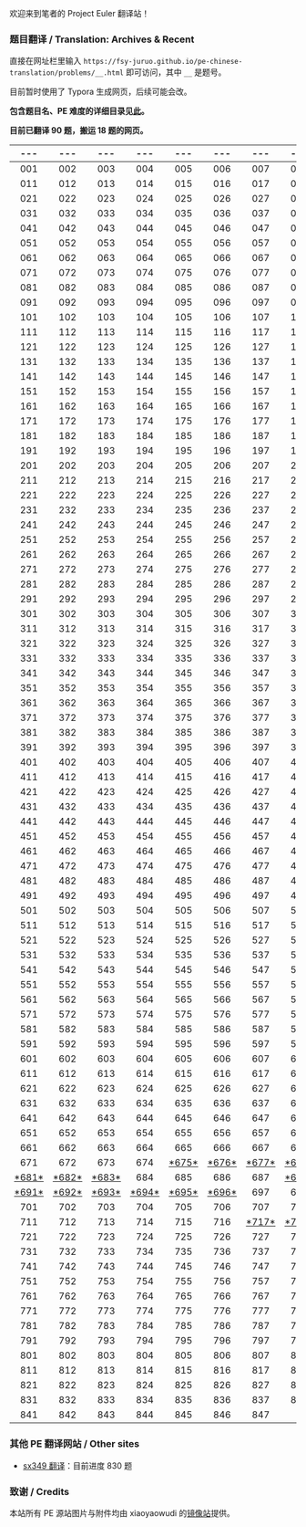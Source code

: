 欢迎来到笔者的 Project Euler 翻译站！

### 题目翻译 / Translation: Archives & Recent

直接在网址栏里输入 ``https://fsy-juruo.github.io/pe-chinese-translation/problems/__.html`` 即可访问，其中 ``__`` 是题号。

目前暂时使用了 Typora 生成网页，后续可能会改。

**包含题目名、PE 难度的详细目录见[此](https://fsy-juruo.github.io/pe-chinese-translation/detailed_content_archives.html)。**

**目前已翻译 90 题，搬运 18 题的网页。**

|                             ---                              |                             ---                              |                             ---                              |                             ---                              |                             ---                              |                             ---                              |                             ---                              |                             ---                              |                             ---                              |                             ---                              |
| :----------------------------------------------------------: | :----------------------------------------------------------: | :----------------------------------------------------------: | :----------------------------------------------------------: | :----------------------------------------------------------: | :----------------------------------------------------------: | :----------------------------------------------------------: | :----------------------------------------------------------: | :----------------------------------------------------------: | :----------------------------------------------------------: |
|                             001                              |                             002                              |                             003                              |                             004                              |                             005                              |                             006                              |                             007                              |                             008                              |                             009                              |                             010                              |
|                             011                              |                             012                              |                             013                              |                             014                              |                             015                              |                             016                              |                             017                              |                             018                              |                             019                              |                             020                              |
|                             021                              |                             022                              |                             023                              |                             024                              |                             025                              |                             026                              |                             027                              |                             028                              |                             029                              |                             030                              |
|                             031                              |                             032                              |                             033                              |                             034                              |                             035                              |                             036                              |                             037                              |                             038                              |                             039                              |                             040                              |
|                             041                              |                             042                              |                             043                              |                             044                              |                             045                              |                             046                              |                             047                              |                             048                              |                             049                              |                             050                              |
|                             051                              |                             052                              |                             053                              |                             054                              |                             055                              |                             056                              |                             057                              |                             058                              |                             059                              |                             060                              |
|                             061                              |                             062                              |                             063                              |                             064                              |                             065                              |                             066                              |                             067                              |                             068                              |                             069                              |                             070                              |
|                             071                              |                             072                              |                             073                              |                             074                              |                             075                              |                             076                              |                             077                              |                             078                              |                             079                              |                             080                              |
|                             081                              |                             082                              |                             083                              |                             084                              |                             085                              |                             086                              |                             087                              |                             088                              |                             089                              |                             090                              |
|                             091                              |                             092                              |                             093                              |                             094                              |                             095                              |                             096                              |                             097                              |                             098                              |                             099                              |                             100                              |
|                             101                              |                             102                              |                             103                              |                             104                              |                             105                              |                             106                              |                             107                              |                             108                              |                             109                              |                             110                              |
|                             111                              |                             112                              |                             113                              |                             114                              |                             115                              |                             116                              |                             117                              |                             118                              |                             119                              |                             120                              |
|                             121                              |                             122                              |                             123                              |                             124                              |                             125                              |                             126                              |                             127                              |                             128                              |                             129                              |                             130                              |
|                             131                              |                             132                              |                             133                              |                             134                              |                             135                              |                             136                              |                             137                              |                             138                              |                             139                              |                             140                              |
|                             141                              |                             142                              |                             143                              |                             144                              |                             145                              |                             146                              |                             147                              |                             148                              |                             149                              |                             150                              |
|                             151                              |                             152                              |                             153                              |                             154                              |                             155                              |                             156                              |                             157                              |                             158                              |                             159                              |                             160                              |
|                             161                              |                             162                              |                             163                              |                             164                              |                             165                              |                             166                              |                             167                              |                             168                              |                             169                              |                             170                              |
|                             171                              |                             172                              |                             173                              |                             174                              |                             175                              |                             176                              |                             177                              |                             178                              |                             179                              |                             180                              |
|                             181                              |                             182                              |                             183                              |                             184                              |                             185                              |                             186                              |                             187                              |                             188                              |                             189                              |                             190                              |
|                             191                              |                             192                              |                             193                              |                             194                              |                             195                              |                             196                              |                             197                              |                             198                              |                             199                              |                             200                              |
|                             201                              |                             202                              |                             203                              |                             204                              |                             205                              |                             206                              |                             207                              |                             208                              |                             209                              |                             210                              |
|                             211                              |                             212                              |                             213                              |                             214                              |                             215                              |                             216                              |                             217                              |                             218                              |                             219                              |                             220                              |
|                             221                              |                             222                              |                             223                              |                             224                              |                             225                              |                             226                              |                             227                              |                             228                              |                             229                              |                             230                              |
|                             231                              |                             232                              |                             233                              |                             234                              |                             235                              |                             236                              |                             237                              |                             238                              |                             239                              |                             240                              |
|                             241                              |                             242                              |                             243                              |                             244                              |                             245                              |                             246                              |                             247                              |                             248                              |                             249                              |                             250                              |
|                             251                              |                             252                              |                             253                              |                             254                              |                             255                              |                             256                              |                             257                              |                             258                              |                             259                              |                             260                              |
|                             261                              |                             262                              |                             263                              |                             264                              |                             265                              |                             266                              |                             267                              |                             268                              |                             269                              |                             270                              |
|                             271                              |                             272                              |                             273                              |                             274                              |                             275                              |                             276                              |                             277                              |                             278                              |                             279                              |                             280                              |
|                             281                              |                             282                              |                             283                              |                             284                              |                             285                              |                             286                              |                             287                              |                             288                              |                             289                              |                             290                              |
|                             291                              |                             292                              |                             293                              |                             294                              |                             295                              |                             296                              |                             297                              |                             298                              |                             299                              |                             300                              |
|                             301                              |                             302                              |                             303                              |                             304                              |                             305                              |                             306                              |                             307                              |                             308                              |                             309                              |                             310                              |
|                             311                              |                             312                              |                             313                              |                             314                              |                             315                              |                             316                              |                             317                              |                             318                              |                             319                              |                             320                              |
|                             321                              |                             322                              |                             323                              |                             324                              |                             325                              |                             326                              |                             327                              |                             328                              |                             329                              |                             330                              |
|                             331                              |                             332                              |                             333                              |                             334                              |                             335                              |                             336                              |                             337                              |                             338                              |                             339                              |                             340                              |
|                             341                              |                             342                              |                             343                              |                             344                              |                             345                              |                             346                              |                             347                              |                             348                              |                             349                              |                             350                              |
|                             351                              |                             352                              |                             353                              |                             354                              |                             355                              |                             356                              |                             357                              |                             358                              |                             359                              |                             360                              |
|                             361                              |                             362                              |                             363                              |                             364                              |                             365                              |                             366                              |                             367                              |                             368                              |                             369                              |                             370                              |
|                             371                              |                             372                              |                             373                              |                             374                              |                             375                              |                             376                              |                             377                              |                             378                              |                             379                              |                             380                              |
|                             381                              |                             382                              |                             383                              |                             384                              |                             385                              |                             386                              |                             387                              |                             388                              |                             389                              |                             390                              |
|                             391                              |                             392                              |                             393                              |                             394                              |                             395                              |                             396                              |                             397                              |                             398                              |                             399                              |                             400                              |
|                             401                              |                             402                              |                             403                              |                             404                              |                             405                              |                             406                              |                             407                              |                             408                              |                             409                              |                             410                              |
|                             411                              |                             412                              |                             413                              |                             414                              |                             415                              |                             416                              |                             417                              |                             418                              |                             419                              |                             420                              |
|                             421                              |                             422                              |                             423                              |                             424                              |                             425                              |                             426                              |                             427                              |                             428                              |                             429                              |                             430                              |
|                             431                              |                             432                              |                             433                              |                             434                              |                             435                              |                             436                              |                             437                              |                             438                              |                             439                              |                             440                              |
|                             441                              |                             442                              |                             443                              |                             444                              |                             445                              |                             446                              |                             447                              |                             448                              |                             449                              |                             450                              |
|                             451                              |                             452                              |                             453                              |                             454                              |                             455                              |                             456                              |                             457                              |                             458                              |                             459                              |                             460                              |
|                             461                              |                             462                              |                             463                              |                             464                              |                             465                              |                             466                              |                             467                              |                             468                              |                             469                              |                             470                              |
|                             471                              |                             472                              |                             473                              |                             474                              |                             475                              |                             476                              |                             477                              |                             478                              |                             479                              |                             480                              |
|                             481                              |                             482                              |                             483                              |                             484                              |                             485                              |                             486                              |                             487                              |                             488                              |                             489                              |                             490                              |
|                             491                              |                             492                              |                             493                              |                             494                              |                             495                              |                             496                              |                             497                              |                             498                              |                             499                              |                             500                              |
|                             501                              |                             502                              |                             503                              |                             504                              |                             505                              |                             506                              |                             507                              |                             508                              |                             509                              |                             510                              |
|                             511                              |                             512                              |                             513                              |                             514                              |                             515                              |                             516                              |                             517                              |                             518                              |                             519                              |                             520                              |
|                             521                              |                             522                              |                             523                              |                             524                              |                             525                              |                             526                              |                             527                              |                             528                              |                             529                              |                             530                              |
|                             531                              |                             532                              |                             533                              |                             534                              |                             535                              |                             536                              |                             537                              |                             538                              |                             539                              |                             540                              |
|                             541                              |                             542                              |                             543                              |                             544                              |                             545                              |                             546                              |                             547                              |                             548                              |                             549                              |                             550                              |
|                             551                              |                             552                              |                             553                              |                             554                              |                             555                              |                             556                              |                             557                              |                             558                              |                             559                              |                             560                              |
|                             561                              |                             562                              |                             563                              |                             564                              |                             565                              |                             566                              |                             567                              |                             568                              |                             569                              |                             570                              |
|                             571                              |                             572                              |                             573                              |                             574                              |                             575                              |                             576                              |                             577                              |                             578                              |                             579                              |                             580                              |
|                             581                              |                             582                              |                             583                              |                             584                              |                             585                              |                             586                              |                             587                              |                             588                              |                             589                              |                             590                              |
|                             591                              |                             592                              |                             593                              |                             594                              |                             595                              |                             596                              |                             597                              |                             598                              |                             599                              |                             600                              |
|                             601                              |                             602                              |                             603                              |                             604                              |                             605                              |                             606                              |                             607                              |                             608                              |                             609                              |                             610                              |
|                             611                              |                             612                              |                             613                              |                             614                              |                             615                              |                             616                              |                             617                              |                             618                              |                             619                              |                             620                              |
|                             621                              |                             622                              |                             623                              |                             624                              |                             625                              |                             626                              |                             627                              |                             628                              |                             629                              |                             630                              |
|                             631                              |                             632                              |                             633                              |                             634                              |                             635                              |                             636                              |                             637                              |                             638                              |                             639                              |                             640                              |
|                             641                              |                             642                              |                             643                              |                             644                              |                             645                              |                             646                              |                             647                              |                             648                              |                             649                              |                             650                              |
|                             651                              |                             652                              |                             653                              |                             654                              |                             655                              |                             656                              |                             657                              |                             658                              |                             659                              |                             660                              |
|                             661                              |                             662                              |                             663                              |                             664                              |                             665                              |                             666                              |                             667                              |                             668                              |                             669                              |                             670                              |
|                             671                              |                             672                              |                             673                              |                             674                              | [\*675\*](https://fsy-juruo.github.io/pe-chinese-translation/problems/675.html) | [\*676\*](https://fsy-juruo.github.io/pe-chinese-translation/problems/676.html) | [\*677\*](https://fsy-juruo.github.io/pe-chinese-translation/problems/677.html) | [\*678\*](https://fsy-juruo.github.io/pe-chinese-translation/problems/678.html) | [\*679\*](https://fsy-juruo.github.io/pe-chinese-translation/problems/679.html) | [\*680\*](https://fsy-juruo.github.io/pe-chinese-translation/problems/680.html) |
| [\*681\*](https://fsy-juruo.github.io/pe-chinese-translation/problems/681.html) | [\*682\*](https://fsy-juruo.github.io/pe-chinese-translation/problems/682.html) | [\*683\*](https://fsy-juruo.github.io/pe-chinese-translation/problems/683.html) |                             684                              |                             685                              |                             686                              |                             687                              | [\*688\*](https://fsy-juruo.github.io/pe-chinese-translation/problems/688.html) | [\*689\*](https://fsy-juruo.github.io/pe-chinese-translation/problems/689.html) |                             690                              |
| [\*691\*](https://fsy-juruo.github.io/pe-chinese-translation/problems/691.html) | [\*692\*](https://fsy-juruo.github.io/pe-chinese-translation/problems/692.html) | [\*693\*](https://fsy-juruo.github.io/pe-chinese-translation/problems/693.html) | [\*694\*](https://fsy-juruo.github.io/pe-chinese-translation/problems/694.html) | [\*695\*](https://fsy-juruo.github.io/pe-chinese-translation/problems/695.html) | [\*696\*](https://fsy-juruo.github.io/pe-chinese-translation/problems/696.html) |                             697                              |                             698                              |                             699                              |                             700                              |
|                             701                              |                             702                              |                             703                              |                             704                              |                             705                              |                             706                              |                             707                              |                             708                              |                             709                              |                             710                              |
|                             711                              |                             712                              |                             713                              |                             714                              |                             715                              |                             716                              | [\*717\*](https://fsy-juruo.github.io/pe-chinese-translation/problems/717.html) | [\*718\*](https://fsy-juruo.github.io/pe-chinese-translation/problems/718.html) |                             719                              |                             720                              |
|                             721                              |                             722                              |                             723                              |                             724                              |                             725                              |                             726                              |                             727                              |                             728                              |                             729                              |                             730                              |
|                             731                              |                             732                              |                             733                              |                             734                              |                             735                              |                             736                              |                             737                              |                             738                              |                             739                              |                             740                              |
|                             741                              |                             742                              |                             743                              |                             744                              |                             745                              |                             746                              |                             747                              |                             748                              |                             749                              |                             750                              |
|                             751                              |                             752                              |                             753                              |                             754                              |                             755                              |                             756                              |                             757                              |                             758                              |                             759                              |                             760                              |
|                             761                              |                             762                              |                             763                              |                             764                              |                             765                              |                             766                              |                             767                              |                             768                              |                             769                              |                             770                              |
|                             771                              |                             772                              |                             773                              |                             774                              |                             775                              |                             776                              |                             777                              |                             778                              |                             779                              |                             780                              |
|                             781                              |                             782                              |                             783                              |                             784                              |                             785                              |                             786                              |                             787                              |                             788                              |                             789                              |                             790                              |
|                             791                              |                             792                              |                             793                              |                             794                              |                             795                              |                             796                              |                             797                              |                             798                              |                             799                              |                             800                              |
|                             801                              |                             802                              |                             803                              |                             804                              |                             805                              |                             806                              |                             807                              |                             808                              |                             809                              |                             810                              |
|                             811                              |                             812                              |                             813                              |                             814                              |                             815                              |                             816                              |                             817                              |                             818                              |                             819                              |                             820                              |
|                             821                              |                             822                              |                             823                              |                             824                              |                             825                              |                             826                              |                             827                              |                             828                              |                             829                              |                             830                              |
|                             831                              |                             832                              |                             833                              |                             834                              |                             835                              |                             836                              |                             837                              |                             838                              |                             839                              |                             840                              |
|                             841                              |                             842                              |                             843                              |                             844                              |                             845                              |                             846                              |                             847                              |                                                              |                                                              |                                                              |

### 其他 PE 翻译网站 / Other sites

- [sx349 翻译](http://pe-cn.github.io/)：目前进度 830 题

### 致谢 / Credits

本站所有 PE 源站图片与附件均由 xiaoyaowudi 的[镜像站](https://pe.xiaoyaowudi.com/about)提供。

